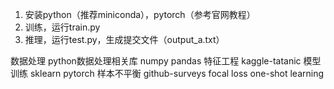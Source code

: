 1. 安装python（推荐miniconda），pytorch（参考官网教程）
2. 训练，运行train.py
3. 推理，运行test.py，生成提交文件（output_a.txt）

数据处理
python数据处理相关库
numpy
pandas
特征⼯程
kaggle-tatanic
模型训练
sklearn
pytorch
样本不平衡
github-surveys
focal loss
one-shot learning  